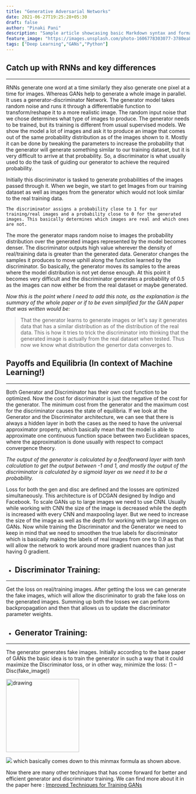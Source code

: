 ```yaml
---
title: "Generative Adversarial Networks"
date: 2021-06-27T19:25:28+05:30
draft: false
author: "Pinaki Pani"
description: "Sample article showcasing basic Markdown syntax and formatting for HTML elements."
feature_image: "https://images.unsplash.com/photo-1606778303077-3780ea8d5420?ixid=MnwxMjA3fDB8MHxwaG90by1wYWdlfHx8fGVufDB8fHx8&ixlib=rb-1.2.1&auto=format&fit=crop&w=1050&q=80"
tags: ["Deep Learning","GANs","Python"]
---
```


## Catch up with RNNs and key differences
-------

RNNs generate one word at a time similarly they also generate one pixel at a time for images. Whereas GANs help to generate a whole image in parallel. It uses a generator-discriminator Network. The generator model takes random noise and runs it through a differentiable function to transform/reshape it to a more realistic image. The random input noise that we chose determines what type of images to produce. 
The generator needs to be trained, but its training is different from usual supervised models. We show the model a lot of images and ask it to produce an image that comes out of the same probability distribution as of the images shown to it. Mostly it can be done by tweaking the parameters to increase the probability that the generator will generate something similar to our training dataset, but it is very difficult to arrive at that probability. So, a discriminator is what usually used to do the task of guiding our generator to achieve the required probability.

Initially this discriminator is tasked to generate probabilities of the images passed through it. When we begin, we start to get Images from our training dataset as well as images from the generator which would not look similar to the real training data.

`The discriminator assigns a probability close to 1 for our training/real images and a probability close to 0 for the generated images. This basically determines which images are real and which ones are not.`

The more the generator maps random noise to images the probability distribution over the generated images represented by the model becomes denser. The discriminator outputs high value wherever the density of real/training data is greater than the generated data. Generator changes the samples it produces to move uphill along the function learned by the discriminator. So basically, the generator moves its samples to the areas where the model distribution is not yet dense enough. At this point it becomes very difficult and the discriminator generates a probability of 0.5 as the images can now either be from the real dataset or maybe generated.

*Now this is the point where I need to add this note, as the explanation is the summary of the whole paper or if to be even simplified for the GAN paper that was written would be:*
>That the generator learns to generate images or let's say it generates data that has a similar distribution as of the distribution of the real data. This is how it tries to trick the discriminator into thinking that the generated image is actually from the real dataset when tested. Thus now we know what distribution the genertor data converges to.

## Payoffs and Equilibria (In context of Machine Learning!)
--------

Both Generator and Discriminator has their own cost function to be optimized. Now the cost for discriminator is just the negative of the cost for the generator. The minimum cost from the generator and the maximum cost for the discriminator causes the state of equilibria.
If we look at the Generator and the Discriminator architecture, we can see that there is always a hidden layer in both the cases as the need to have the universal approximator property, which basically mean that the model is able to approximate one continuous function space between two Euclidean spaces, where the approximation is done usually with respect to compact convergence theory.

_The output of the generator is calculated by a feedforward layer with tanh calculation to get the output between -1 and 1, and mostly the output of the discriminator is calculated by a sigmoid layer as we need it to be a probability._

Loss for both the gen and disc are defined and the losses are optimized simultaneously. This architecture is of DCGAN designed by Indigo and Facebook.
To scale GANs up to large images we need to use CNN.
Usually while working with CNN the size of the image is decreased while the depth is increased with every CNN and maxpooling layer. But we need to increase the size of the image as well as the depth for working with large images on GANs.
Now while training the Discriminator and the Generator we need to keep in mind that we need to smoothen the true labels for discriminator which is basically making the labels of real images from one to 0.9 as that will allow the network to work around more gradient nuances than just having 0 gradient. 
* ## Discriminator Training:
----
Get the loss on real/training images. After getting the loss we can generate the fake images, which will allow the discriminator to grab the fake loss on the generated images. Summing up both the losses we can perform backpropagation and then that allows us to update the discriminator parameter weights.

* ## Generator Training:
----
The generator generates fake images. Initially according to the base paper of GANs the basic idea is to train the generator in such a way that it could maximize the Discriminator loss, or in other way, minimize the loss: (1 – Disc(fake_image))

<img src="/images/second_formula.png" alt="drawing" width="200"/>

![](/images/second_formula.png)
which basically comes down to this minmax formula as shown above. 

Now there are many other techniques that has come forward for better and efficient generator and discriminator training. We can find more about it in the paper here :  [Improved Techniques for Training GANs](https://arxiv.org/abs/1606.03498)